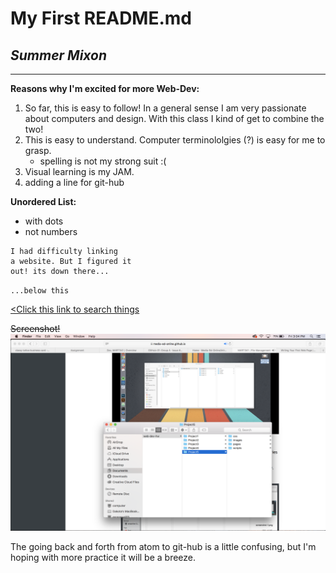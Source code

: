 # My First README.md

## _Summer Mixon_

***

 **Reasons why I'm excited for more Web-Dev:**
1. So far, this is easy to follow! In a general sense I am very passionate about computers and design. With this class I kind of get to combine the two!
2. This is easy to understand. Computer terminololgies (?) is easy for me to grasp.
   * spelling is not my strong suit :(
3. Visual learning is my JAM.
4. adding a line for git-hub

**Unordered List:**
  * with dots
  * not numbers

``` name
I had difficulty linking
a website. But I figured it
out! its down there...
```
`...below this`

[<Click this link to search things](https://www.google.com)

~~Screenshot!~~
![Screenshot of my Directory](./images/ScreenShot1.png)

The going back and forth from atom to git-hub is a little confusing, but I'm hoping with more practice it will be a breeze. 
